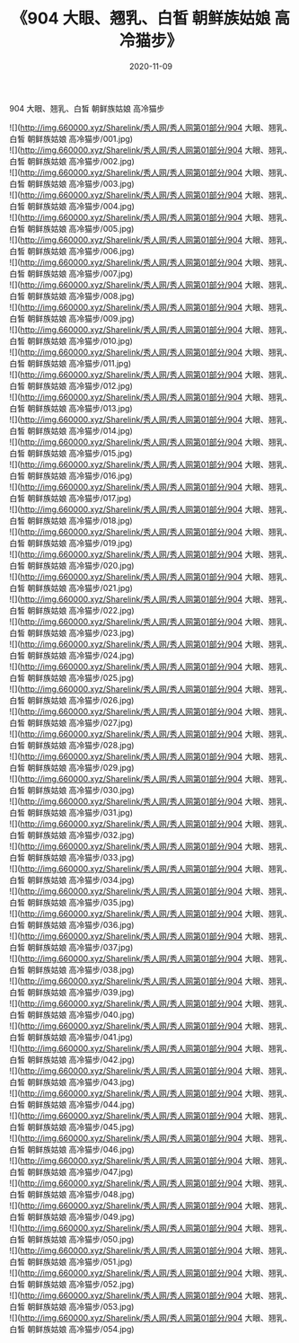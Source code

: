 ﻿---
layout: post
title:  《904 大眼、翘乳、白皙 朝鲜族姑娘 高冷猫步》
date:   2020-11-09
img: http://img.660000.xyz/Sharelink/秀人网/秀人网第01部分/904 大眼、翘乳、白皙 朝鲜族姑娘 高冷猫步/000.jpg
categories: [美女, 清纯, 唯美]
---

904 大眼、翘乳、白皙 朝鲜族姑娘 高冷猫步

  ![](http://img.660000.xyz/Sharelink/秀人网/秀人网第01部分/904 大眼、翘乳、白皙 朝鲜族姑娘 高冷猫步/001.jpg) <br> ![](http://img.660000.xyz/Sharelink/秀人网/秀人网第01部分/904 大眼、翘乳、白皙 朝鲜族姑娘 高冷猫步/002.jpg) <br> ![](http://img.660000.xyz/Sharelink/秀人网/秀人网第01部分/904 大眼、翘乳、白皙 朝鲜族姑娘 高冷猫步/003.jpg) <br> ![](http://img.660000.xyz/Sharelink/秀人网/秀人网第01部分/904 大眼、翘乳、白皙 朝鲜族姑娘 高冷猫步/004.jpg) <br> ![](http://img.660000.xyz/Sharelink/秀人网/秀人网第01部分/904 大眼、翘乳、白皙 朝鲜族姑娘 高冷猫步/005.jpg) <br> ![](http://img.660000.xyz/Sharelink/秀人网/秀人网第01部分/904 大眼、翘乳、白皙 朝鲜族姑娘 高冷猫步/006.jpg) <br> ![](http://img.660000.xyz/Sharelink/秀人网/秀人网第01部分/904 大眼、翘乳、白皙 朝鲜族姑娘 高冷猫步/007.jpg) <br> ![](http://img.660000.xyz/Sharelink/秀人网/秀人网第01部分/904 大眼、翘乳、白皙 朝鲜族姑娘 高冷猫步/008.jpg) <br> ![](http://img.660000.xyz/Sharelink/秀人网/秀人网第01部分/904 大眼、翘乳、白皙 朝鲜族姑娘 高冷猫步/009.jpg) <br> ![](http://img.660000.xyz/Sharelink/秀人网/秀人网第01部分/904 大眼、翘乳、白皙 朝鲜族姑娘 高冷猫步/010.jpg) <br> ![](http://img.660000.xyz/Sharelink/秀人网/秀人网第01部分/904 大眼、翘乳、白皙 朝鲜族姑娘 高冷猫步/011.jpg) <br> ![](http://img.660000.xyz/Sharelink/秀人网/秀人网第01部分/904 大眼、翘乳、白皙 朝鲜族姑娘 高冷猫步/012.jpg) <br> ![](http://img.660000.xyz/Sharelink/秀人网/秀人网第01部分/904 大眼、翘乳、白皙 朝鲜族姑娘 高冷猫步/013.jpg) <br> ![](http://img.660000.xyz/Sharelink/秀人网/秀人网第01部分/904 大眼、翘乳、白皙 朝鲜族姑娘 高冷猫步/014.jpg) <br> ![](http://img.660000.xyz/Sharelink/秀人网/秀人网第01部分/904 大眼、翘乳、白皙 朝鲜族姑娘 高冷猫步/015.jpg) <br> ![](http://img.660000.xyz/Sharelink/秀人网/秀人网第01部分/904 大眼、翘乳、白皙 朝鲜族姑娘 高冷猫步/016.jpg) <br> ![](http://img.660000.xyz/Sharelink/秀人网/秀人网第01部分/904 大眼、翘乳、白皙 朝鲜族姑娘 高冷猫步/017.jpg) <br> ![](http://img.660000.xyz/Sharelink/秀人网/秀人网第01部分/904 大眼、翘乳、白皙 朝鲜族姑娘 高冷猫步/018.jpg) <br> ![](http://img.660000.xyz/Sharelink/秀人网/秀人网第01部分/904 大眼、翘乳、白皙 朝鲜族姑娘 高冷猫步/019.jpg) <br> ![](http://img.660000.xyz/Sharelink/秀人网/秀人网第01部分/904 大眼、翘乳、白皙 朝鲜族姑娘 高冷猫步/020.jpg) <br> ![](http://img.660000.xyz/Sharelink/秀人网/秀人网第01部分/904 大眼、翘乳、白皙 朝鲜族姑娘 高冷猫步/021.jpg) <br> ![](http://img.660000.xyz/Sharelink/秀人网/秀人网第01部分/904 大眼、翘乳、白皙 朝鲜族姑娘 高冷猫步/022.jpg) <br> ![](http://img.660000.xyz/Sharelink/秀人网/秀人网第01部分/904 大眼、翘乳、白皙 朝鲜族姑娘 高冷猫步/023.jpg) <br> ![](http://img.660000.xyz/Sharelink/秀人网/秀人网第01部分/904 大眼、翘乳、白皙 朝鲜族姑娘 高冷猫步/024.jpg) <br> ![](http://img.660000.xyz/Sharelink/秀人网/秀人网第01部分/904 大眼、翘乳、白皙 朝鲜族姑娘 高冷猫步/025.jpg) <br> ![](http://img.660000.xyz/Sharelink/秀人网/秀人网第01部分/904 大眼、翘乳、白皙 朝鲜族姑娘 高冷猫步/026.jpg) <br> ![](http://img.660000.xyz/Sharelink/秀人网/秀人网第01部分/904 大眼、翘乳、白皙 朝鲜族姑娘 高冷猫步/027.jpg) <br> ![](http://img.660000.xyz/Sharelink/秀人网/秀人网第01部分/904 大眼、翘乳、白皙 朝鲜族姑娘 高冷猫步/028.jpg) <br> ![](http://img.660000.xyz/Sharelink/秀人网/秀人网第01部分/904 大眼、翘乳、白皙 朝鲜族姑娘 高冷猫步/029.jpg) <br> ![](http://img.660000.xyz/Sharelink/秀人网/秀人网第01部分/904 大眼、翘乳、白皙 朝鲜族姑娘 高冷猫步/030.jpg) <br> ![](http://img.660000.xyz/Sharelink/秀人网/秀人网第01部分/904 大眼、翘乳、白皙 朝鲜族姑娘 高冷猫步/031.jpg) <br> ![](http://img.660000.xyz/Sharelink/秀人网/秀人网第01部分/904 大眼、翘乳、白皙 朝鲜族姑娘 高冷猫步/032.jpg) <br> ![](http://img.660000.xyz/Sharelink/秀人网/秀人网第01部分/904 大眼、翘乳、白皙 朝鲜族姑娘 高冷猫步/033.jpg) <br> ![](http://img.660000.xyz/Sharelink/秀人网/秀人网第01部分/904 大眼、翘乳、白皙 朝鲜族姑娘 高冷猫步/034.jpg) <br> ![](http://img.660000.xyz/Sharelink/秀人网/秀人网第01部分/904 大眼、翘乳、白皙 朝鲜族姑娘 高冷猫步/035.jpg) <br> ![](http://img.660000.xyz/Sharelink/秀人网/秀人网第01部分/904 大眼、翘乳、白皙 朝鲜族姑娘 高冷猫步/036.jpg) <br> ![](http://img.660000.xyz/Sharelink/秀人网/秀人网第01部分/904 大眼、翘乳、白皙 朝鲜族姑娘 高冷猫步/037.jpg) <br> ![](http://img.660000.xyz/Sharelink/秀人网/秀人网第01部分/904 大眼、翘乳、白皙 朝鲜族姑娘 高冷猫步/038.jpg) <br> ![](http://img.660000.xyz/Sharelink/秀人网/秀人网第01部分/904 大眼、翘乳、白皙 朝鲜族姑娘 高冷猫步/039.jpg) <br> ![](http://img.660000.xyz/Sharelink/秀人网/秀人网第01部分/904 大眼、翘乳、白皙 朝鲜族姑娘 高冷猫步/040.jpg) <br> ![](http://img.660000.xyz/Sharelink/秀人网/秀人网第01部分/904 大眼、翘乳、白皙 朝鲜族姑娘 高冷猫步/041.jpg) <br> ![](http://img.660000.xyz/Sharelink/秀人网/秀人网第01部分/904 大眼、翘乳、白皙 朝鲜族姑娘 高冷猫步/042.jpg) <br> ![](http://img.660000.xyz/Sharelink/秀人网/秀人网第01部分/904 大眼、翘乳、白皙 朝鲜族姑娘 高冷猫步/043.jpg) <br> ![](http://img.660000.xyz/Sharelink/秀人网/秀人网第01部分/904 大眼、翘乳、白皙 朝鲜族姑娘 高冷猫步/044.jpg) <br> ![](http://img.660000.xyz/Sharelink/秀人网/秀人网第01部分/904 大眼、翘乳、白皙 朝鲜族姑娘 高冷猫步/045.jpg) <br> ![](http://img.660000.xyz/Sharelink/秀人网/秀人网第01部分/904 大眼、翘乳、白皙 朝鲜族姑娘 高冷猫步/046.jpg) <br> ![](http://img.660000.xyz/Sharelink/秀人网/秀人网第01部分/904 大眼、翘乳、白皙 朝鲜族姑娘 高冷猫步/047.jpg) <br> ![](http://img.660000.xyz/Sharelink/秀人网/秀人网第01部分/904 大眼、翘乳、白皙 朝鲜族姑娘 高冷猫步/048.jpg) <br> ![](http://img.660000.xyz/Sharelink/秀人网/秀人网第01部分/904 大眼、翘乳、白皙 朝鲜族姑娘 高冷猫步/049.jpg) <br> ![](http://img.660000.xyz/Sharelink/秀人网/秀人网第01部分/904 大眼、翘乳、白皙 朝鲜族姑娘 高冷猫步/050.jpg) <br> ![](http://img.660000.xyz/Sharelink/秀人网/秀人网第01部分/904 大眼、翘乳、白皙 朝鲜族姑娘 高冷猫步/051.jpg) <br> ![](http://img.660000.xyz/Sharelink/秀人网/秀人网第01部分/904 大眼、翘乳、白皙 朝鲜族姑娘 高冷猫步/052.jpg) <br> ![](http://img.660000.xyz/Sharelink/秀人网/秀人网第01部分/904 大眼、翘乳、白皙 朝鲜族姑娘 高冷猫步/053.jpg) <br> ![](http://img.660000.xyz/Sharelink/秀人网/秀人网第01部分/904 大眼、翘乳、白皙 朝鲜族姑娘 高冷猫步/054.jpg) <br>